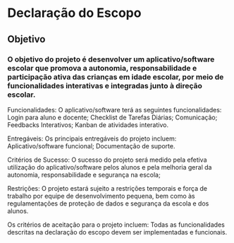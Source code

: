 # Declaração do Escopo
## Objetivo
### O objetivo do projeto é desenvolver um aplicativo/software escolar que promova a autonomia, responsabilidade e participação ativa das crianças em idade escolar, por meio de funcionalidades interativas e integradas junto à direção escolar. 
Funcionalidades:
O aplicativo/software terá as seguintes funcionalidades:
Login para aluno e docente;
Checklist de Tarefas Diárias;
Comunicação;
Feedbacks Interativos;
Kanban de atividades interativo.

Entregáveis:
Os principais entregáveis do projeto incluem:
Aplicativo/software funcional;
Documentação de suporte.

Critérios de Sucesso:
O sucesso do projeto será medido pela efetiva utilização do aplicativo/software pelos alunos e pela melhoria geral da autonomia, responsabilidade e segurança na escola;

Restrições:
O projeto estará sujeito a restrições temporais e força de trabalho por equipe de desenvolvimento pequena, bem como às regulamentações de proteção de dados e segurança da escola e dos alunos.

Os critérios de aceitação para o projeto incluem:
Todas as funcionalidades descritas na declaração do escopo devem ser implementadas e funcionais.

